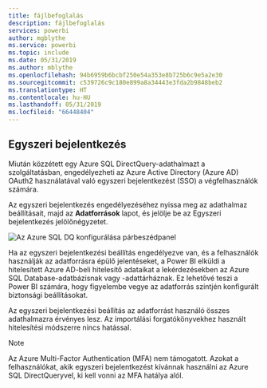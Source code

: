 ```yaml
---
title: fájlbefoglalás
description: fájlbefoglalás
services: powerbi
author: mgblythe
ms.service: powerbi
ms.topic: include
ms.date: 05/31/2019
ms.author: mblythe
ms.openlocfilehash: 94b6959b6bcbf250e54a353e8b725b6c9e5a2e30
ms.sourcegitcommit: c539726c9c180e899a8a34443e3fda2b9848beb2
ms.translationtype: HT
ms.contentlocale: hu-HU
ms.lasthandoff: 05/31/2019
ms.locfileid: "66448404"
---
```

## <a name="single-sign-on"></a>Egyszeri bejelentkezés

Miután közzétett egy Azure SQL DirectQuery-adathalmazt a szolgáltatásban, engedélyezheti az Azure Active Directory (Azure AD) OAuth2 használatával való egyszeri bejelentkezést (SSO) a végfelhasználók számára.

Az egyszeri bejelentkezés engedélyezéséhez nyissa meg az adathalmaz beállításait, majd az **Adatforrások** lapot, és jelölje be az Egyszeri bejelentkezés jelölőnégyzetet.

![Az Azure SQL DQ konfigurálása párbeszédpanel](media/direct-query-sso/sso-dialog.png)

Ha az egyszeri bejelentkezési beállítás engedélyezve van, és a felhasználók használják az adatforrásra épülő jelentéseket, a Power BI elküldi a hitelesített Azure AD-beli hitelesítő adataikat a lekérdezésekben az Azure SQL Database-adatbázisnak vagy -adattárháznak. Ez lehetővé teszi a Power BI számára, hogy figyelembe vegye az adatforrás szintjén konfigurált biztonsági beállításokat.

Az egyszeri bejelentkezési beállítás az adatforrást használó összes adathalmazra érvényes lesz. Az importálási forgatókönyvekhez használt hitelesítési módszerre nincs hatással.

> [!Note]
> Az Azure Multi-Factor Authentication (MFA) nem támogatott. Azokat a felhasználókat, akik egyszeri bejelentkezést kívánnak használni az Azure SQL DirectQueryvel, ki kell vonni az MFA hatálya alól.